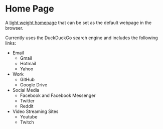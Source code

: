 # Home Page

A [light weight homepage](https://my-small-home-page.herokuapp.com/) that can be set as the default webpage in the browser.

Currently uses the DuckDuckGo search engine and includes the following links:
- Email
  - Gmail
  - Hotmail
  - Yahoo
- Work
  - GitHub
  - Google Drive
- Social Media
  - Facebook and Facebook Messenger
  - Twitter
  - Reddit
- Video Streaming Sites
  - Youtube
  - Twitch
